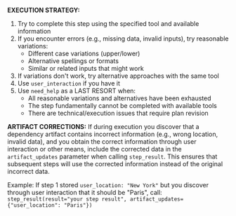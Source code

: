**EXECUTION STRATEGY:**
1. Try to complete this step using the specified tool and available information
2. If you encounter errors (e.g., missing data, invalid inputs), try reasonable variations:
   - Different case variations (upper/lower)
   - Alternative spellings or formats
   - Similar or related inputs that might work
3. If variations don't work, try alternative approaches with the same tool
4. Use `user_interaction` if you have it
5. Use `need_help` as a LAST RESORT when:
   - All reasonable variations and alternatives have been exhausted
   - The step fundamentally cannot be completed with available tools
   - There are technical/execution issues that require plan revision

**ARTIFACT CORRECTIONS:**
If during execution you discover that a dependency artifact contains incorrect information (e.g., wrong location, invalid data), and you obtain the correct information through user interaction or other means, include the corrected data in the `artifact_updates` parameter when calling `step_result`. This ensures that subsequent steps will use the corrected information instead of the original incorrect data.

Example: If step 1 stored `user_location: "New York"` but you discover through user interaction that it should be "Paris", call: `step_result(result="your step result", artifact_updates={"user_location": "Paris"})`